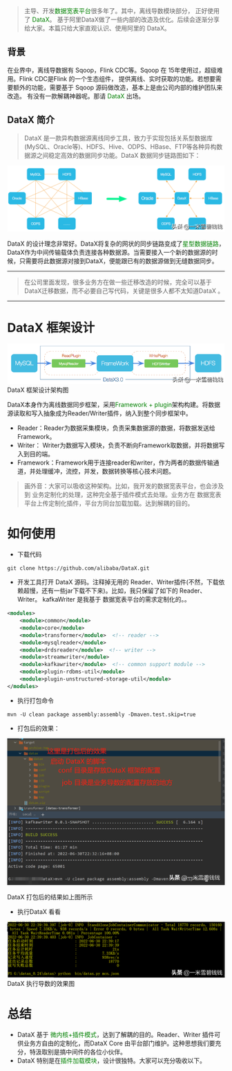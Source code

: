 
> 主导、开发<font color='green'>数据宽表平台</font>很多年了。其中，离线导数模块部分，
>正好使用了 <font color='green'>DataX</font>。
>基于阿里DataX做了一些内部的改造及优化。后续会逐渐分享给大家。本篇只给大家直观认识、使用阿里的 DataX。
> 

## **背景**

在业界中，离线导数据有 Sqoop，Flink CDC等。Sqoop 在 15年使用过，超级难用。Flink CDC是Flink 的一个生态组件，
提供离线、实时获取的功能。若想要需要额外的功能，需要基于 Sqoop 源码做改造，基本上是由公司内部的维护团队来改造。
有没有一款解耦神器呢。那请 <font color='green'>DataX</font> 出场。

## **DataX 简介**

> DataX 是一款异构数据源离线同步工具，致力于实现包括关系型数据库(MySQL、Oracle等)、HDFS、Hive、ODPS、HBase、FTP等各种异构数据源之间稳定高效的数据同步功能。DataX 数据同步链路图如下：
> 

![Alt text](../images/datax_01_01.png)

DataX 的设计理念非常好。DataX将复杂的网状的同步链路变成了<font color='green'>星型数据链路</font>，
DataX作为中间传输载体负责连接各种数据源。当需要接入一个新的数据源的时候，只需要将此数据源对接到DataX，便能跟已有的数据源做到无缝数据同步。

---

> 在公司里面发现，很多业务方在做一些迁移改造的时候，完全可以基于DataX迁移数据，而不必要自己写代码，关键是很多人都不太知道DataX 。
> 

---

# **DataX 框架设计**

![Alt text](../images/datax_01_02.png)
DataX 框架设计架构图

DataX本身作为离线数据同步框架，采用<font color='green'>Framework + plugin</font>架构构建。将数据源读取和写入抽象成为Reader/Writer插件，纳入到整个同步框架中。

- Reader：Reader为数据采集模块，负责采集数据源的数据，将数据发送给Framework。
- Writer： Writer为数据写入模块，负责不断向Framework取数据，并将数据写入到目的端。
- Framework：Framework用于连接reader和writer，作为两者的数据传输通道，并处理缓冲，流控，并发，数据转换等核心技术问题。

> 画外音：大家可以吸收这种架构。比如，我开发的数据宽表平台，也会涉及到 业务定制化的处理，这种完全基于插件模式去处理。业务方在 数据宽表平台上传定制化插件，平台方同台加载加载。达到解耦的目的。
> 

# **如何使用**

- 下载代码

```shell script
git clone https://github.com/alibaba/DataX.git
```

- 开发工具打开 DataX 源码。注释掉无用的 Reader、Writer插件(不然，下载依赖超慢，还有一些jar下载不下来)。比如，我只保留了如下的 Reader、Writer。 kafkaWriter 是我基于 数据宽表平台的需求定制化的。。

```xml
<modules>
    <module>common</module>
    <module>core</module>
    <module>transformer</module>  <!-- reader -->
    <module>mysqlreader</module>
    <module>drdsreader</module>  <!-- writer -->
    <module>streamwriter</module>
    <module>kafkawriter</module>  <!-- common support module -->
    <module>plugin-rdbms-util</module>
    <module>plugin-unstructured-storage-util</module>
</modules>

```

- 执行打包命令

```shell script
mvn -U clean package assembly:assembly -Dmaven.test.skip=true
```

- 打包后的效果：

![Alt text](../images/datax_01_03.png)

DataX 打包后的结果如上图所示

- 执行DataX 看看

![Alt text](../images/datax_01_04.png)
DataX 执行导数的效果图

# **总结**

- DataX 基于 <font color='green'>微内核+插件模式</font>，达到了解耦的目的。Reader、Writer 插件可供业务方自由的定制化，而DataX Core 由平台部门维护。这种思想我们要充分，特汲取别是搞中间件的各位小伙伴。
- DataX 特别是在<font color='green'>插件加载模块</font>，设计很独特。大家可以充分吸收以下。
